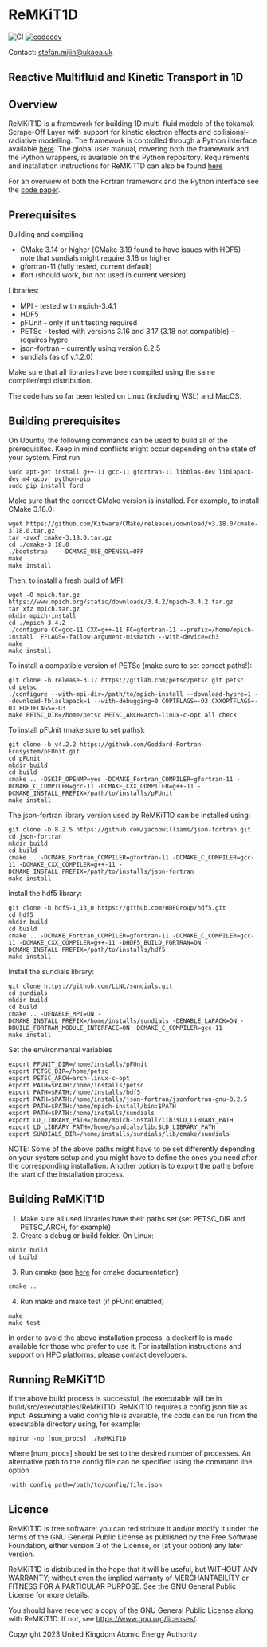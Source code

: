 # ReMKiT1D
![CI](https://github.com/ukaea/ReMKiT1D/actions/workflows/CI.yml/badge.svg)
[![codecov](https://codecov.io/gh/ukaea/ReMKiT1D/branch/master/graph/badge.svg?token=I709666D08)](https://codecov.io/gh/ukaea/ReMKiT1D)

Contact: stefan.mijin@ukaea.uk


## **Re**active **M**ultifluid and **Ki**netic **T**ransport in **1D**

## Overview 

ReMKiT1D is a framework for building 1D multi-fluid models of the tokamak Scrape-Off Layer with support for kinetic electron effects and collisional-radiative modelling. The framework is controlled through a Python interface available [here](https://github.com/ukaea/ReMKiT1D-Python). The global user manual, covering both the framework and the Python wrappers, is available on the Python repository. Requirements and installation instructions for ReMKiT1D can also be found [here](https://ukaea.github.io/ReMKiT1D/)

For an overview of both the Fortran framework and the Python interface see the [code paper](https://www.sciencedirect.com/science/article/pii/S0010465524001188).
## Prerequisites

Building and compiling: 
- CMake 3.14 or higher (CMake 3.19 found to have issues with HDF5) - note that sundials might require 3.18 or higher
- gfortran-11 (fully tested, current default)
- ifort (should work, but not used in current version)

Libraries: 
- MPI - tested with mpich-3.4.1
- HDF5 
- pFUnit - only if unit testing required 
- PETSc - tested with versions 3.16 and 3.17 (3.18 not compatible) - requires hypre
- json-fortran - currently using version 8.2.5
- sundials (as of v.1.2.0)

Make sure that all libraries have been compiled using the same compiler/mpi distribution. 

The code has so far been tested on Linux (including WSL) and MacOS. 

## Building prerequisites 

On Ubuntu, the following commands can be used to build all of the prerequisites. Keep in mind conflicts might occur depending on the state of your system. First run

```
sudo apt-get install g++-11 gcc-11 gfortran-11 libblas-dev liblapack-dev m4 gcovr python-pip
sudo pip install ford
```

Make sure that the correct CMake version is installed. For example, to install CMake 3.18.0:

```
wget https://github.com/Kitware/CMake/releases/download/v3.18.0/cmake-3.18.0.tar.gz
tar -zvxf cmake-3.18.0.tar.gz
cd ./cmake-3.18.0
./bootstrap -- -DCMAKE_USE_OPENSSL=OFF
make
make install
```

Then, to install a fresh build of MPI:

```
wget -O mpich.tar.gz https://www.mpich.org/static/downloads/3.4.2/mpich-3.4.2.tar.gz
tar xfz mpich.tar.gz
mkdir mpich-install
cd ./mpich-3.4.2
./configure CC=gcc-11 CXX=g++-11 FC=gfortran-11 --prefix=/home/mpich-install  FFLAGS=-fallow-argument-mismatch --with-device=ch3
make 
make install
```

To install a compatible version of PETSc (make sure to set correct paths!):

```
git clone -b release-3.17 https://gitlab.com/petsc/petsc.git petsc
cd petsc
./configure --with-mpi-dir=/path/to/mpich-install --download-hypre=1 --download-fblaslapack=1 --with-debugging=0 COPTFLAGS=-O3 CXXOPTFLAGS=-O3 FOPTFLAGS=-O3
make PETSC_DIR=/home/petsc PETSC_ARCH=arch-linux-c-opt all check
```

To install pFUnit (make sure to set paths):
```
git clone -b v4.2.2 https://github.com/Goddard-Fortran-Ecosystem/pFUnit.git
cd pFUnit
mkdir build
cd build
cmake .. -DSKIP_OPENMP=yes -DCMAKE_Fortran_COMPILER=gfortran-11 -DCMAKE_C_COMPILER=gcc-11 -DCMAKE_CXX_COMPILER=g++-11 -DCMAKE_INSTALL_PREFIX=/path/to/installs/pFUnit
make install
```

The json-fortran library version used by ReMKiT1D can be installed using:

```
git clone -b 8.2.5 https://github.com/jacobwilliams/json-fortran.git
cd json-fortran
mkdir build
cd build
cmake .. -DCMAKE_Fortran_COMPILER=gfortran-11 -DCMAKE_C_COMPILER=gcc-11 -DCMAKE_CXX_COMPILER=g++-11 -DCMAKE_INSTALL_PREFIX=/path/to/installs/json-fortran
make install
```

Install the hdf5 library:

```
git clone -b hdf5-1_13_0 https://github.com/HDFGroup/hdf5.git
cd hdf5
mkdir build
cd build
cmake .. -DCMAKE_Fortran_COMPILER=gfortran-11 -DCMAKE_C_COMPILER=gcc-11 -DCMAKE_CXX_COMPILER=g++-11 -DHDF5_BUILD_FORTRAN=ON -DCMAKE_INSTALL_PREFIX=/path/to/installs/hdf5
make install
```

Install the sundials library:

```
git clone https://github.com/LLNL/sundials.git
cd sundials 
mkdir build 
cd build 
cmake .. -DENABLE_MPI=ON -DCMAKE_INSTALL_PREFIX=/home/installs/sundials -DENABLE_LAPACK=ON -DBUILD_FORTRAN_MODULE_INTERFACE=ON -DCMAKE_C_COMPILER=gcc-11
make install
```

Set the environmental variables

```
export PFUNIT_DIR=/home/installs/pFUnit
export PETSC_DIR=/home/petsc
export PETSC_ARCH=arch-linux-c-opt
export PATH=$PATH:/home/installs/petsc
export PATH=$PATH:/home/installs/hdf5
export PATH=$PATH:/home/installs/json-fortran/jsonfortran-gnu-8.2.5
export PATH=$PATH:/home/mpich-install/bin:$PATH
export PATH=$PATH:/home/installs/sundials
export LD_LIBRARY_PATH=/home/mpich-install/lib:$LD_LIBRARY_PATH
export LD_LIBRARY_PATH=/home/sundials/lib:$LD_LIBRARY_PATH
export SUNDIALS_DIR=/home/installs/sundials/lib/cmake/sundials
```
NOTE: Some of the above paths might have to be set differently depending on your system setup and you might have to define the ones you need after the corresponding installation. Another option is to export the paths before the start of the installation process. 

## Building ReMKiT1D 

1. Make sure all used libraries have their paths set (set PETSC_DIR and PETSC_ARCH, for example)
2. Create a debug or build folder. On Linux:
``` 
mkdir build
cd build
```
3. Run cmake (see [here](https://cmake.org/cmake/help/latest/manual/cmake.1.html) for cmake documentation)
```
cmake ..
```
4. Run make and make test (if pFUnit enabled)
```
make
make test
```

In order to avoid the above installation process, a dockerfile is made available for those who prefer to use it. For installation instructions and support on HPC platforms, please contact developers.
## Running ReMKiT1D 

If the above build process is successful, the executable will be in build/src/executables/ReMKiT1D.
ReMKiT1D requires a config.json file as input. Assuming a valid config file is available, the code can be run from the executable directory using, for example:
```
mpirun -np [num_procs] ./ReMKiT1D
```
where [num_procs] should be set to the desired number of processes. An alternative path to the config file can be specified using the command line option 

```
-with_config_path=/path/to/config/file.json
```

## Licence

ReMKiT1D is free software: you can redistribute it and/or modify it under the terms of the GNU General Public License as published by the Free Software Foundation, either version 3 of the License, or (at your option) any later version.

ReMKiT1D is distributed in the hope that it will be useful, but WITHOUT ANY WARRANTY; without even the implied warranty of MERCHANTABILITY or FITNESS FOR A PARTICULAR PURPOSE. See the GNU General Public License for more details.

You should have received a copy of the GNU General Public License along with ReMKiT1D. If not, see <https://www.gnu.org/licenses/>. 

Copyright 2023 United Kingdom Atomic Energy Authority
